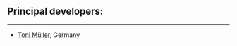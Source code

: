 ## Principal developers:
---------------------
* [Toni Müller](https://github.com/tonimueller), Germany
